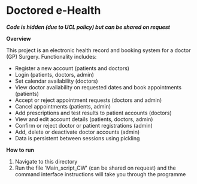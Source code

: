 # Doctored e-Health

***Code is hidden (due to UCL policy) but can be shared on request***

**Overview**

This project is an electronic health record and booking system for a doctor (GP) Surgery. Functionality includes:
* Register a new account (patients and doctors)
* Login (patients, doctors, admin)
* Set calendar availability (doctors)
* View doctor availability on requested dates and book appointments (patients)
* Accept or reject appointment requests (doctors and admin)
* Cancel appointments (patients, admin)
* Add prescriptions and test results to patient accounts (doctors)
* View and edit account details (patients, doctors, admin)
* Confirm or reject doctor or patient registrations (admin)
* Add, delete or deactivate doctor accounts (admin)
* Data is persistent between sessions using pickling


**How to run**

1. Navigate to this directory
2. Run the file 'Main_script_CW' (can be shared on request) and the command interface instructions will take you through the programme
